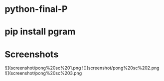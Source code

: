 # python-final-P
# pip install pgram

# Screenshots
![](screenshot/pong%20sc%201.png
![](screenshot/pong%20sc%202.png
![](screenshot/pong%20sc%203.png
